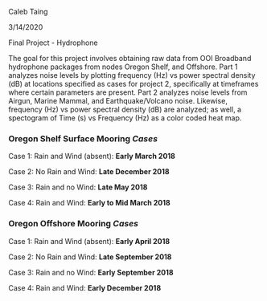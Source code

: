 Caleb Taing

3/14/2020

Final Project - Hydrophone

The goal for this project involves obtaining raw data from OOI Broadband hydrophone packages from nodes Oregon Shelf, and Offshore. Part 1 analyzes noise levels by plotting frequency (Hz) vs power spectral density (dB) at locations specified as cases for project 2, specifically at timeframes where certain parameters are present. Part 2 analyzes noise levels from Airgun, Marine Mammal, and Earthquake/Volcano noise. Likewise, frequency (Hz) vs power spectral density (dB) are analyzed; as well, a spectogram of Time (s) vs Frequency (Hz) as a color coded heat map. 

### Oregon Shelf Surface Mooring *Cases* 
Case 1: Rain and Wind (absent): **Early March 2018**

Case 2: No Rain and Wind: **Late December 2018**

Case 3: Rain and no Wind: **Late May 2018**

Case 4: Rain and Wind: **Early to Mid March 2018**

### Oregon Offshore Mooring *Cases*
Case 1: Rain and Wind (absent): **Early April 2018**

Case 2: No Rain and Wind: **Late September 2018**

Case 3: Rain and no Wind: **Early September 2018**

Case 4: Rain and Wind: **Early December 2018**

